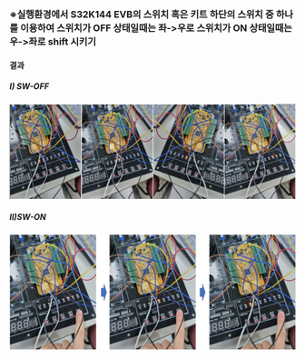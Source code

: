 ### ※실행환경에서 S32K144 EVB의 스위치 혹은 키트 하단의 스위치 중 하나를 이용하여 스위치가 OFF 상태일때는 좌->우로 스위치가 ON 상태일때는 우->좌로 shift 시키기





#### 결과

##### I) SW-OFF

<img src="./../../images/image-20231218032111599.png" alt="image-20231218032111599" style="zoom:150%;" />

##### II)SW-ON

<img src="./../../images/image-20231218032124970.png" alt="image-20231218032124970" style="zoom:150%;" />